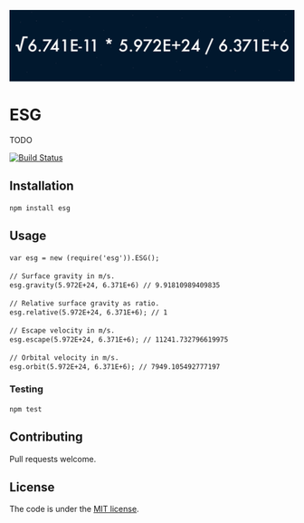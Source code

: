 ![](/banner.png)

# ESG
TODO

[![Build Status](https://travis-ci.org/bhalash/gravity.svg?branch=master)](https://travis-ci.org/bhalash/gravity)

## Installation

    npm install esg

## Usage

    var esg = new (require('esg')).ESG();

    // Surface gravity in m/s.
    esg.gravity(5.972E+24, 6.371E+6) // 9.91810989409835

    // Relative surface gravity as ratio.
    esg.relative(5.972E+24, 6.371E+6); // 1

    // Escape velocity in m/s.
    esg.escape(5.972E+24, 6.371E+6); // 11241.732796619975

    // Orbital velocity in m/s.
    esg.orbit(5.972E+24, 6.371E+6); // 7949.105492777197

### Testing

    npm test

## Contributing
Pull requests welcome.

## License
The code is under the [MIT license](/LICENSE).
